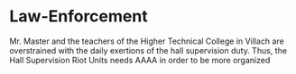 # Law-Enforcement

Mr. Master and the teachers of the Higher Technical College in Villach are overstrained with the daily exertions of the hall supervision duty. Thus, the Hall Supervision Riot Units needs AAAA in order to be more organized
